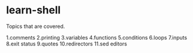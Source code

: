 # learn-shell

Topics that are covered.

1.comments
2.printing
3.variables
4.functions
5.conditions
6.loops
7.inputs
8.exit status
9.quotes
10.redirectors
11.sed editors